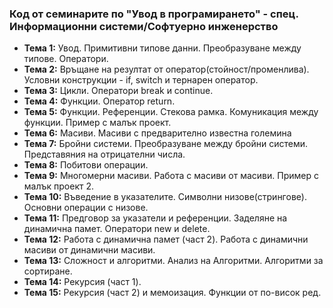 ### Код от семинарите по "Увод в програмирането" - спец. Информационни системи/Софтуерно инженерство

- **Тема 1:** Увод. Примитивни типове данни. Преобразуване между типове. Оператори. 
- **Тема 2:** Връщане на резултат от оператор(стойност/променлива). Условни конструкции - if, switch и тернарен оператор.
- **Тема 3:** Цикли. Оператори break и continue.
- **Тема 4:** Функции. Оператор return.
- **Тема 5:** Функции. Референции. Стекова рамка. Комуникация между функции. Пример с малък проект.
- **Тема 6:** Масиви. Масиви с предварително известна големина
- **Тема 7:** Бройни системи. Преобразуване между бройни системи. Представяния на отрицателни числа.
- **Тема 8:** Побитови операции.
- **Тема 9:** Многомерни масиви. Работа с масиви от масиви. Пример с малък проект 2.
- **Тема 10:** Въведение в указателите. Символни низове(стрингове). Основни операции с низове.
- **Тема 11:** Предговор за указатели и референции. Заделяне на динамична памет. Оператори new и delete.
- **Тема 12:** Работа с динамична памет (част 2). Работа с динамични масиви от динамични масиви.
- **Тема 13:** Сложност и алгоритми. Анализ на Алгоритми. Алгоритми за сортиране.
- **Тема 14:** Рекурсия (част 1).
- **Тема 15:** Рекурсия (част 2) и мемоизация. Функции от по-висок ред.


